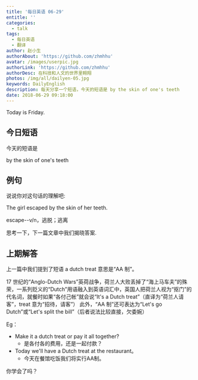 ```yaml
---
title: '每日英语 06-29'
entitle: ''
categories:
  - talk
tags:
  - 每日英语
  - 翻译
author: 赵小生
authorAbout: 'https://github.com/zhmhhu'
avatar: /images/userpic.jpg
authorLink: 'https://github.com/zhmhhu'
authorDesc: 在科技和人文的世界里翱翔
photos: /img/all/dailyen-05.jpg
keywords: DailyEnglish
description: 每天分享一个短语，今天的短语是 by the skin of one's teeth
date: 2018-06-29 09:18:00
---
```


Today is Friday.

## 今日短语

今天的短语是

by the skin of one's teeth

## 例句

说说你对这句话的理解吧:

The girl escaped by the skin of her teeth.

escape--v/n，逃脱；逃离

思考一下，下一篇文章中我们揭晓答案.

## 上期解答

上一篇中我们提到了短语 a dutch treat 意思是“AA 制”。
 
17 世纪的“Anglo-Dutch Wars”英荷战争，荷兰人大败丢掉了“海上马车夫”的殊荣，一系列贬义的“Dutch”用语融入到英语词汇中，英国人把荷兰人视为“抠门”的代名词，就餐时如果“各付己帐”就会说“It's a Dutch treat”（直译为“荷兰人请客”，treat 意为“招待，请客”）
此外，“AA 制”还可表达为“Let's go Dutch”或“Let's split the bill”（后者说法比较直接，欠委婉）

Eg：
-  Make it a dutch treat or pay it all together?
   -  是各付各的费用，还是一起付款？
-  Today we'll have a Dutch treat at the restaurant。 
   -  今天在餐馆吃饭我们将实行AA制。

你学会了吗？
